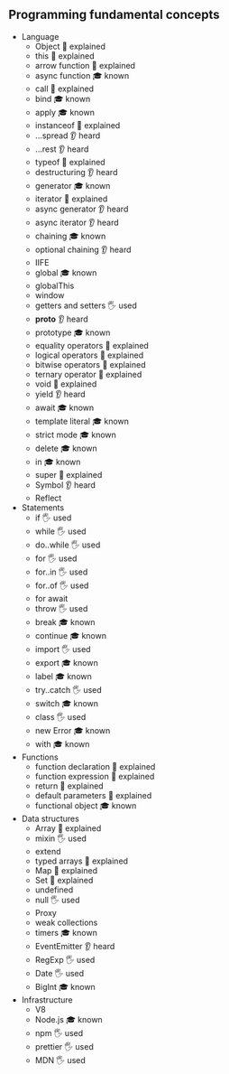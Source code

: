 ## Programming fundamental concepts
- Language
  - Object 🙋 explained
  - this 🙋 explained
  - arrow function 🙋 explained
  - async function 🎓 known
  - call 🙋 explained
  - bind 🎓 known
  - apply 🎓 known
  - instanceof 🙋 explained
  - ...spread 👂 heard
  - ...rest 👂 heard
  - typeof 🙋 explained
  - destructuring 👂 heard
  - generator 🎓 known
  - iterator 🙋 explained
  - async generator 👂 heard
  - async iterator 👂 heard
  - chaining 🎓 known
  - optional chaining 👂 heard
  - IIFE
  - global 🎓 known
  - globalThis
  - window
  - getters and setters 🖐️ used
  - __proto__ 👂 heard
  - prototype 🎓 known
  - equality operators 🙋 explained
  - logical operators 🙋 explained
  - bitwise operators 🙋 explained
  - ternary operator 🙋 explained
  - void 🙋 explained
  - yield 👂 heard
  - await  🎓 known
  - template literal 🎓 known
  - strict mode 🎓 known
  - delete 🎓 known
  - in 🎓 known
  - super 🙋 explained
  - Symbol 👂 heard
  - Reflect
- Statements
  - if 🖐️ used
  - while 🖐️ used
  - do..while 🖐️ used
  - for 🖐️ used
  - for..in 🖐️ used
  - for..of 🖐️ used
  - for await
  - throw 🖐️ used
  - break 🎓 known
  - continue 🎓 known
  - import 🖐️ used
  - export 🎓 known
  - label 🎓 known
  - try..catch 🖐️ used
  - switch 🎓 known
  - class 🖐️ used
  - new Error 🎓 known
  - with 🎓 known
- Functions
  - function declaration 🙋 explained
  - function expression 🙋 explained
  - return 🙋 explained
  - default parameters 🙋 explained
  - functional object 🎓 known
- Data structures
  - Array 🙋 explained
  - mixin 🖐️ used
  - extend
  - typed arrays 🙋 explained
  - Map 🙋 explained
  - Set 🙋 explained
  - undefined
  - null 🖐️ used
  - Proxy
  - weak collections
  - timers 🎓 known
  - EventEmitter 👂 heard
  - RegExp 🖐️ used
  - Date 🖐️ used
  - BigInt 🎓 known
- Infrastructure
  - V8
  - Node.js 🎓 known
  - npm 🖐️ used
  - prettier 🖐️ used
  - MDN 🖐️ used
